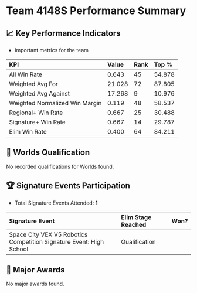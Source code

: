 # Team 4148S Performance Summary

## 📈 Key Performance Indicators
- important metrics for the team

| KPI | Value | Rank | Top % |
|:---|:-----|:----|:-----|
| All Win Rate | 0.643 | 45 | 54.878 |
| Weighted Avg For | 21.028 | 72 | 87.805 |
| Weighted Avg Against | 17.268 | 9 | 10.976 |
| Weighted Normalized Win Margin | 0.119 | 48 | 58.537 |
| Regional+ Win Rate | 0.667 | 25 | 30.488 |
| Signature+ Win Rate | 0.667 | 14 | 29.787 |
| Elim Win Rate | 0.400 | 64 | 84.211 |


## 🎯 Worlds Qualification
No recorded qualifications for Worlds found.

## 🏆 Signature Events Participation
- Total Signature Events Attended: **1**

| Signature Event | Elim Stage Reached | Won? |
|:----------------|:-------------------|:----|
| Space City VEX V5 Robotics Competition Signature Event: High School | Qualification |  |


## 🥇 Major Awards
No major awards found.
